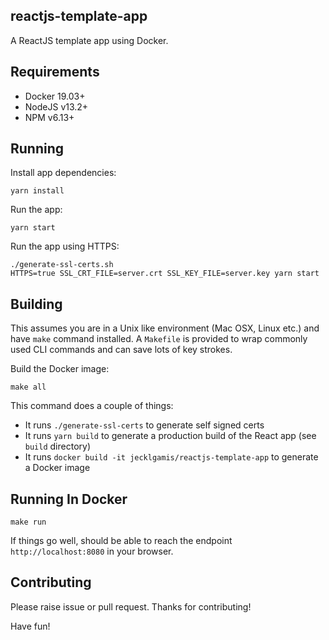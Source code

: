 ## reactjs-template-app 

A ReactJS template app using Docker.

## Requirements
* Docker 19.03+
* NodeJS v13.2+
* NPM v6.13+

## Running

Install app dependencies:

```
yarn install 
```

Run the app:
```
yarn start
```

Run the app using HTTPS:
```
./generate-ssl-certs.sh
HTTPS=true SSL_CRT_FILE=server.crt SSL_KEY_FILE=server.key yarn start
```
## Building

This assumes you are in a Unix like environment (Mac OSX, Linux etc.) and have `make` command installed. 
A `Makefile` is provided to wrap commonly used CLI commands and can save lots of key strokes. 

Build the Docker image:
```
make all
```

This command does a couple of things:
* It runs `./generate-ssl-certs` to generate self signed certs
* It runs `yarn build` to generate a production build of the React app (see `build` directory)
* It runs `docker build -it jecklgamis/reactjs-template-app` to generate a Docker image
 
## Running In Docker

```
make run
```
If things go well, should be able to reach the endpoint `http://localhost:8080` in your browser.

## Contributing
Please raise issue or pull request. Thanks for contributing!

Have fun!